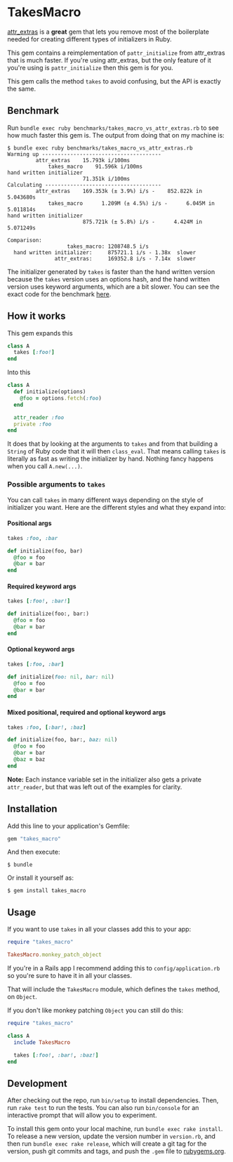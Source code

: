 # TakesMacro

[attr_extras][] is a **great** gem that lets you remove most of the boilerplate needed for creating different types of initializers in Ruby.

This gem contains a reimplementation of `pattr_initialize` from attr_extras that is much faster. If you're using attr_extras, but the only feature of it you're using is `pattr_initialize` then this gem is for you.

This gem calls the method `takes` to avoid confusing, but the API is exactly the same.

## Benchmark

Run `bundle exec ruby benchmarks/takes_macro_vs_attr_extras.rb` to see how much faster this gem is. The output from doing that on my machine is:

    $ bundle exec ruby benchmarks/takes_macro_vs_attr_extras.rb
    Warming up --------------------------------------
             attr_extras    15.793k i/100ms
                 takes_macro    91.596k i/100ms
    hand written initializer
                            71.351k i/100ms
    Calculating -------------------------------------
             attr_extras    169.353k (± 3.9%) i/s -    852.822k in   5.043680s
                 takes_macro      1.209M (± 4.5%) i/s -      6.045M in   5.011814s
    hand written initializer
                            875.721k (± 5.8%) i/s -      4.424M in   5.071249s

    Comparison:
                       takes_macro: 1208748.5 i/s
      hand written initializer:     875721.1 i/s - 1.38x  slower
                   attr_extras:     169352.8 i/s - 7.14x  slower
                   
The initializer generated by `takes` is faster than the hand written version because the `takes` version uses an options hash, and the hand written version uses keyword arguments, which are a bit slower. You can see the exact code for the benchmark [here](https://github.com/tonsser/takes_macro/blob/master/benchmarks/takes_macro_vs_attr_extras.rb).

## How it works

This gem expands this

```ruby
class A
  takes [:foo!]
end
```

Into this

```ruby
class A
  def initialize(options)
    @foo = options.fetch(:foo)
  end

  attr_reader :foo
  private :foo
end
```

It does that by looking at the arguments to `takes` and from that building a `String` of Ruby code that it will then `class_eval`. That means calling `takes` is literally as fast as writing the initializer by hand. Nothing fancy happens when you call `A.new(...)`.

### Possible arguments to `takes`

You can call `takes` in many different ways depending on the style of initializer you want. Here are the different styles and what they expand into:

#### Positional args

```ruby
takes :foo, :bar

def initialize(foo, bar)
  @foo = foo
  @bar = bar
end
```

#### Required keyword args

```ruby
takes [:foo!, :bar!]

def initialize(foo:, bar:)
  @foo = foo
  @bar = bar
end
```

#### Optional keyword args

```ruby
takes [:foo, :bar]

def initialize(foo: nil, bar: nil)
  @foo = foo
  @bar = bar
end
```

#### Mixed positional, required and optional keyword args

```ruby
takes :foo, [:bar!, :baz]

def initialize(foo, bar:, baz: nil)
  @foo = foo
  @bar = bar
  @baz = baz
end
```

__Note:__ Each instance variable set in the initializer also gets a private `attr_reader`, but that was left out of the examples for clarity.

## Installation

Add this line to your application's Gemfile:

```ruby
gem "takes_macro"
```

And then execute:

    $ bundle

Or install it yourself as:

    $ gem install takes_macro

## Usage

If you want to use `takes` in all your classes add this to your app:

```ruby
require "takes_macro"

TakesMacro.monkey_patch_object
```

If you're in a Rails app I recommend adding this to `config/application.rb` so you're sure to have it in all your classes.

That will include the `TakesMacro` module, which defines the `takes` method, on `Object`.

If you don't like monkey patching `Object` you can still do this:

```ruby
require "takes_macro"

class A
  include TakesMacro

  takes [:foo!, :bar!, :baz!]
end
```

## Development

After checking out the repo, run `bin/setup` to install dependencies. Then, run `rake test` to run the tests. You can also run `bin/console` for an interactive prompt that will allow you to experiment.

To install this gem onto your local machine, run `bundle exec rake install`. To release a new version, update the version number in `version.rb`, and then run `bundle exec rake release`, which will create a git tag for the version, push git commits and tags, and push the `.gem` file to [rubygems.org](https://rubygems.org).

[attr_extras]: https://github.com/barsoom/attr_extras
